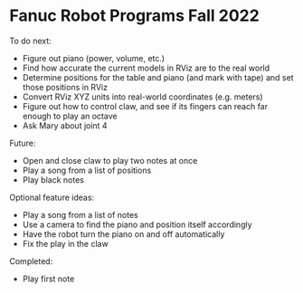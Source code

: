 # Fanuc Robot Programs Fall 2022

To do next:
- Figure out piano (power, volume, etc.)
- Find how accurate the current models in RViz are to the real world
- Determine positions for the table and piano (and mark with tape) and set those positions in RViz
- Convert RViz XYZ units into real-world coordinates (e.g. meters)
- Figure out how to control claw, and see if its fingers can reach far enough to play an octave
- Ask Mary about joint 4

Future:
- Open and close claw to play two notes at once
- Play a song from a list of positions
- Play black notes
 
Optional feature ideas:
- Play a song from a list of notes
- Use a camera to find the piano and position itself accordingly
- Have the robot turn the piano on and off automatically
- Fix the play in the claw

Completed:
 - Play first note
